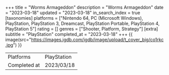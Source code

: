 +++
title = "Worms Armageddon"
description = "Worms Armageddon"
date = "2023-03-18"
updated = "2023-03-18"
in_search_index = true
[taxonomies]
platforms = ["Nintendo 64, PC (Microsoft Windows), PlayStation, PlayStation 3, Dreamcast, PlayStation Portable, PlayStation 4, PlayStation 5"]
rating = []
genres = ["Shooter, Platform, Strategy"]
[extra]
subtitle = "PlayStation"
completed_at = "2023-03-18"
+++
{{ image(src="https://images.igdb.com/igdb/image/upload/t_cover_big/co1rkc.jpg") }}

|              |            |
| ------------ | ---------- |
| Platforms    | PlayStation |
| Completed at | 2023/03/18 |

